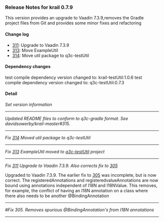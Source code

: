 ### Release Notes for krail 0.7.9

This version provides an upgrade to Vaadin 7.3.9,removes the Gradle project files from Git and provides some minor fixes and refactoring

#### Change log

-   [311](https://github.com/davidsowerby/krail/issues/311): Upgrade to Vaadin 7.3.9
-   [313](https://github.com/davidsowerby/krail/issues/313): Move ExampleUtil
-   [314](https://github.com/davidsowerby/krail/issues/314): Move util package to q3c-testUtil


#### Dependency changes

   test compile dependency version changed to: krail-testUtil:1.0.6
   test compile dependency version changed to: q3c-testUtil:0.7.3

#### Detail

*Set version information*


---
*Updated README files to conform to q3c-gradle format.  See davidsowerby/krail-master#315.*


---
*Fix [314](https://github.com/davidsowerby/krail/issues/314) Moved util package to q3c-testUtil*


---
*Fix [313](https://github.com/davidsowerby/krail/issues/313) ExampleUtil moved to [q3c-testUtil](https://github.com/davidsowerby/q3c-testUtil) project*


---
*Fix [311](https://github.com/davidsowerby/krail/issues/311) Upgrade to Vaadin 7.3.9. Also corrects fix to [305](https://github.com/davidsowerby/krail/issues/305)*

Upgraded to Vaadin 7.3.9.  The earlier fix to [305](https://github.com/davidsowerby/krail/issues/305) was incomplete, but is now correct.  The registeredAnnotations and registeredvalueAnnotations are now bound using annotations independent of I18N and I18NValue.  This removes, for example, the conflict of having an I18N annotation on a class where there also needs to be another @BindingAnnotation


---
*#Fix 305. Removes spurious @BindingAnnotation's from I18N annotations*


---
